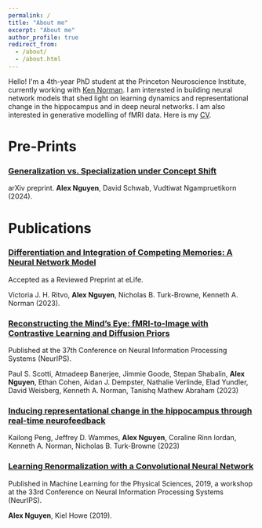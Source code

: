```yaml
---
permalink: /
title: "About me"
excerpt: "About me"
author_profile: true
redirect_from: 
  - /about/
  - /about.html
---
```


Hello! I'm a 4th-year PhD student at the Princeton Neuroscience Institute, currently working with [Ken Norman](http://compmem.princeton.edu/). I am interested in building neural network models that shed light on learning dynamics and representational change in the hippocampus and in deep neural networks. I am also interested in generative modelling of fMRI data. Here is my [CV](/files/CV.pdf).

# Pre-Prints
### [Generalization vs. Specialization under Concept Shift](https://arxiv.org/abs/2409.15582)
arXiv preprint.
**Alex Nguyen**, David Schwab, Vudtiwat Ngampruetikorn (2024). 


# Publications
### [Differentiation and Integration of Competing Memories: A Neural Network Model](https://elifesciences.org/reviewed-preprints/88608)
Accepted as a Reviewed Preprint at eLife.

Victoria J. H. Ritvo, **Alex Nguyen**, Nicholas B. Turk-Browne, Kenneth A. Norman (2023).

### [Reconstructing the Mind’s Eye: fMRI-to-Image with Contrastive Learning and Diffusion Priors](https://neurips.cc/virtual/2023/poster/70292)
Published at the 37th Conference on Neural Information Processing Systems (NeurIPS).

Paul S. Scotti, Atmadeep Banerjee, Jimmie Goode, Stepan Shabalin, **Alex Nguyen**, Ethan Cohen, Aidan J. Dempster, Nathalie Verlinde, Elad Yundler, David Weisberg, Kenneth A. Norman, Tanishq Mathew Abraham (2023)

### [Inducing representational change in the hippocampus through real-time neurofeedback](https://www.biorxiv.org/content/10.1101/2023.12.01.569487v1)

Kailong Peng, Jeffrey D. Wammes, **Alex Nguyen**, Coraline Rinn Iordan, Kenneth A. Norman, Nicholas B. Turk-Browne (2023)

### [Learning Renormalization with a Convolutional Neural Network](https://ml4physicalsciences.github.io/2019/files/NeurIPS_ML4PS_2019_148.pdf)
Published in Machine Learning for the Physical Sciences, 2019, a workshop at the 33rd Conference on Neural Information Processing Systems (NeurIPS).  

**Alex Nguyen**, Kiel Howe (2019).


